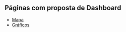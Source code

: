 ## Páginas com proposta de Dashboard

* [Mapa](https://dwca2json.deno.dev/mapa)
* [Gráficos](https://dwca2json.deno.dev/dashboard)